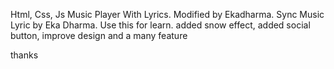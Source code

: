 Html, Css, Js Music Player With Lyrics. Modified by Ekadharma. Sync Music Lyric by Eka Dharma. Use this for learn. added snow effect, added social button, improve design and a many feature

thanks
